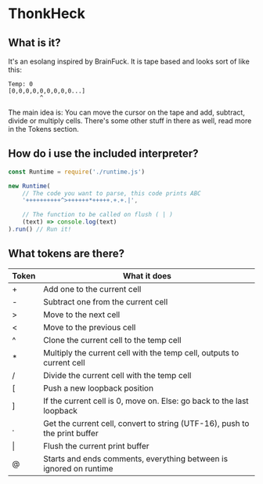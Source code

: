 # ThonkHeck

## What is it?
It's an esolang inspired by BrainFuck.
It is tape based and looks sort of like this:
```
Temp: 0
[0,0,0,0,0,0,0,0,0...]
         ^
```
The main idea is:
You can move the cursor on the tape and add, subtract, divide or multiply cells.
There's some other stuff in there as well, read more in the Tokens section.

## How do i use the included interpreter?
```js
const Runtime = require('./runtime.js')

new Runtime(
	// The code you want to parse, this code prints ABC
	'++++++++++^>++++++*+++++.+.+.|',

	// The function to be called on flush ( | )
	(text) => console.log(text)
).run() // Run it!

```

## What tokens are there?

| Token | What it does                                                               |
|-------|----------------------------------------------------------------------------|
| +     | Add one to the current cell                                                |
| -     | Subtract one from the current cell                                         |
| >     | Move to the next cell                                                      |
| <     | Move to the previous cell                                                  |
| ^     | Clone the current cell to the temp cell                                    |
| *     | Multiply the current cell with the temp cell, outputs to current cell      |
| /     | Divide the current cell with the temp cell                                 |
| [     | Push a new loopback position                                               |
| ]     | If the current cell is 0, move on. Else: go back to the last loopback      |
| .     | Get the current cell, convert to string (UTF-16), push to the print buffer |
| \|    | Flush the current print buffer                                             |
| @     | Starts and ends comments, everything between is ignored on runtime         |